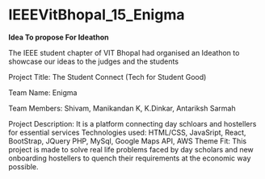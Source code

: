 # IEEEVitBhopal_15_Enigma

**Idea To propose For Ideathon**

The IEEE student chapter of VIT Bhopal had organised an Ideathon to showcase our ideas to the judges and the students



Project Title: The Student Connect 
               (Tech for Student Good)

Team Name: Enigma

Team Members: Shivam, Manikandan K, K.Dinkar, Antariksh Sarmah

Project Description: It is a platform connecting day schloars and hostellers for essential services
Technologies used: HTML/CSS, JavaSript, React, BootStrap, JQuery PHP, MySql, Google Maps API, AWS
Theme Fit: This project is made to solve real life problems faced by day scholars and new onboarding hostellers to quench their requirements at the economic way possible. 

